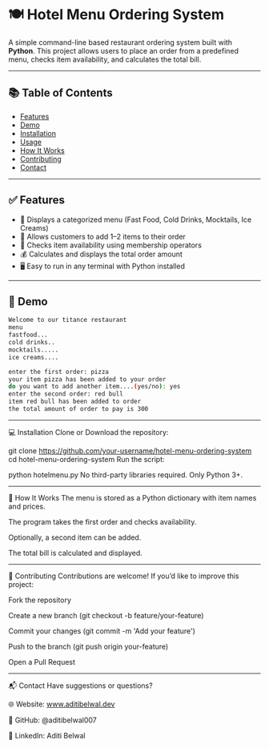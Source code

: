 
# 🍽️ Hotel Menu Ordering System

A simple command-line based restaurant ordering system built with **Python**. This project allows users to place an order from a predefined menu, checks item availability, and calculates the total bill.

---

## 📚 Table of Contents

- [Features](#features)
- [Demo](#demo)
- [Installation](#installation)
- [Usage](#usage)
- [How It Works](#how-it-works)
- [Contributing](#contributing)
- [Contact](#contact)

---

## ✅ Features

- 🧾 Displays a categorized menu (Fast Food, Cold Drinks, Mocktails, Ice Creams)
- 🛒 Allows customers to add 1–2 items to their order
- 🔎 Checks item availability using membership operators
- 💰 Calculates and displays the total order amount
- 🖥️ Easy to run in any terminal with Python installed

---

## 🚀 Demo

```bash
Welcome to our titance restaurant
menu
fastfood...
cold drinks..
mocktails.....
ice creams....

enter the first order: pizza
your item pizza has been added to your order
do you want to add another item....(yes/no): yes
enter the second order: red bull
item red bull has been added to order
the total amount of order to pay is 300
```
---

💻 Installation
Clone or Download the repository:


git clone https://github.com/your-username/hotel-menu-ordering-system
cd hotel-menu-ordering-system
Run the script:

python hotelmenu.py
No third-party libraries required. Only Python 3+.

---

🧠 How It Works
The menu is stored as a Python dictionary with item names and prices.

The program takes the first order and checks availability.

Optionally, a second item can be added.

The total bill is calculated and displayed.

---

🤝 Contributing
Contributions are welcome! If you’d like to improve this project:

Fork the repository

Create a new branch (git checkout -b feature/your-feature)

Commit your changes (git commit -m 'Add your feature')

Push to the branch (git push origin your-feature)

Open a Pull Request

---

📬 Contact
Have suggestions or questions?

🌐 Website: www.aditibelwal.dev

💼 GitHub: @aditibelwal007

🔗 LinkedIn: Aditi Belwal

